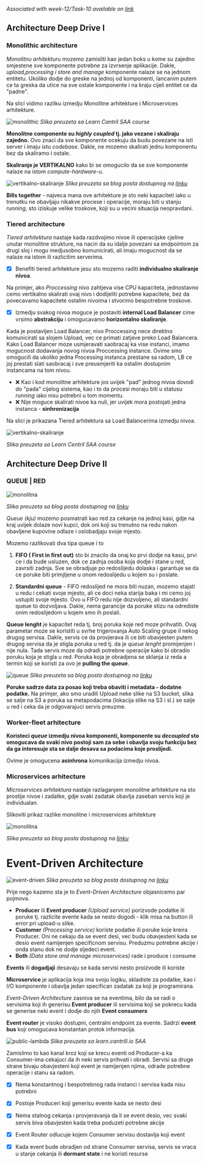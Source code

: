 *Associated with week-12/Task-10 available on [link](https://github.com/allops-solutions/devops-aws-mentorship-program/issues/70)*

## Architecture Deep Drive I 


### Monolithic architecture
*Monolitnu arhitekturu* mozemo zamisliti kao jedan boks u kome su zajedno smjestene sve komponente potrebne za izvrsenje aplikacije. 
Dakle, *upload,processing i store and manage* komponente nalaze se na jednom entitetu. Ukoliko dodje do greske na jednoj od komponenti, lancanim putem ce ta greska da utice na sve ostale komponente i na kraju cijeli entitet ce da "padne". 

Na slici vidimo razliku izmedju Monolitne arhitekture i Microservices arhitekture.

![monolithic](files/monolith.png)
*Slika preuzeta sa Learn Cantril SAA course*


**Monolitne componente su *highly coupled* tj. jako vezane i skaliraju zajedno.**
Ovo znaci da sve komponente ocekuju da budu povezane na isti server i imaju istu *codebase*. Dakle, ne mozemo skalirati jednu komponentu bez da skaliramo i ostale.

**Skaliranje je VERTIKALNO** kako bi se omogucilo da se sve komponente nalaze na istom *compute-hardware*-u.

![vertikalno-skaliranje](files/vertical-scaling.jpg)
*Slika preuzeta sa blog posta dostupnog na [linku](https://www.esds.co.in/blog/what-is-the-difference-between-horizontal-vertical-scaling/)*

**Bills together** -  najveca mana ove arhitekture je sto neki kapaciteti iako u trenutku ne obavljaju nikakve procese i operacije, moraju biti u stanju *running*, sto iziskuje velike troskove, koji su u vecini situacija neopravdani.

### Tiered architecture

*Tiered arhitektura* nastaje kada razdvojimo nivoe ili operacijske cjeline unutar monolitne strukture, na nacin da su idalje povezani sa endpointom za drugi sloj  i mogu medjusobno komunicirati, ali imaju mogucnost da se nalaze na istom ili razlicitim serverima.

* [x] Benefiti tiered arhitekture jesu sto mozemo raditi **individualno skaliranje nivoa**. 

Na primjer, ako *Proccessing* nivo zahtjeva vise CPU kapaciteta, jednostavno cemo vertikalno skalirati ovaj nivo i dodijeliti potrebne kapacitete, bez da povecavamo kapacitete ostalim nivoima i stvorimo bespotrebne troskove. 

* [x] Izmedju svakog nivoa moguce je postaviti **internal Load Balancer** cime vrsimo **abstrakciju** i omogucavamo **horizontalno skaliranje**. 

Kada je postavljen Load Balancer, nivo Proccessing nece direktno komunicirati sa slojem Upload, vec ce primati zatjeve preko Load Balancera. Kako Load Balancer moze usmjeravati saobracaj ka vise instanci, imamo mogucnost dodavanja novog nivoa Proccessing instance.
Ovime smo omogucili da ukoliko jedna Processing instanca prestane sa radom, LB ce joj prestati slati saobracaj i sve preusmjeriti ka ostalim dostupnim instancama na tom nivou.

* :x: Kao i kod monolitne arhitekture jos uvijek "pad" jednog nivoa dovodi do "pada" cijelog sistema, kao i to da procesi moraju biti u statusu *running* iako nisu potrebni u tom momentu. 
* :x: Nije moguce skalirati nivoe ka nuli, jer uvijek mora postojati jedna instanca - **sinhronizacija**


Na slici je prikazana Tiered arhitektura sa Load Balancerima izmedju nivoa.


![vertikalno-skaliranje](files/tiered-arch.png)

*Slika preuzeta sa Learn Centril SAA course*

## Architecture Deep Drive II

### QUEUE | RED


![monolitna](files/queue.jpg)

*Slika preuzeta sa blog posta dostupnog na [linku](https://stock.adobe.com/images/long-queue-in-food-store-vector-banner-concept-young-and-old-people-waiting-in-queue-line-men-women-and-children-cartoon-characters-shop-sale-customer-service-flat-illustration/262074381)*

*Queue (kju)* mozemo posmatrati kao red za cekanje na jednoj kasi, gdje na kraj uvijek dolaze novi kupci, dok oni koji su trenutno na redu nakon obavljene kupovine odlaze i oslobadjaju svoje mjesto. 

Mozemo razlikovati dva tipa queue i to
1.  **FIFO ( First in first out)** sto bi znacilo da onaj ko prvi dodje na kasu, prvi ce i da bude usluzen, dok ce zadnja osoba koja dodje i stane u red, zavrsiti zadnja. Sve se obradjuje po redoslijedu dolaska i garantuje se da ce poruke biti primjljene u onom redoslijedu u kojem su i poslate.

2. **Standardni  queue** -  FIFO redoslijed ne mora biti nuzan, mozemo stajati u redu i cekati svoje mjesto, ali ce doci neka starija baka i mi cemo joj ustupiti svoje mjesto. Ovo u FIFO redu nije dozvoljeno, ali standardni queue to dozvoljava. 
Dakle, nema garancije da poruke stizu na odrediste onim redoslijedom u kojem smo ih poslali.

**Queue lenght** je kapacitet reda tj. broj poruka koje red moze prihvatiti. 
Ovaj parametar moze se koristiti u svrhe trigerovanja Auto Scaling grupe il nekog drugog servisa. 
Dakle, servis ce da provjerava ili ce biti obavjesten putem drugog servisa da je stigla poruka u red tj. da je *queue lenght* promijenjen i nije nula. Tada servis moze da odradi potrebne operacije kako bi obradio poruku koja je stigla u red. 
Poruka koja je obradjena se sklanja iz reda a termin koji se koristi za ovo je **pulling the queue**. 

![queue](files/queue.gif)
*Slika preuzeta sa blog posta dostupnog na [linku](https://devdojo.com/amp/algonoob/queues)*


**Poruke sadrze data za posao koji treba obaviti i metadata - dodatne podatke.**
Na primjer, ako smo uradili Upload neke slike na S3 bucket, slika se salje na S3 a poruka sa metapodacima (lokacija slike na S3 i sl.) se salje u red i ceka da je odgovarajuci servis preuzme.

### Worker-fleet arhitecture

**Koristeci *queue* izmedju nivoa komponenti, komponente su *decoupled* sto omogucava da svaki nivo postoji sam za sebe i obavlja svoju funkciju bez da ga interesuje sta se dalje desava sa podacima koje proslijedi.**

Ovime je omogucena **asinhrona** komunikacija izmedju nivoa. 


### Microservices arhitecture

*Microservices arhitektura* nastaje razlaganjem monolitne arhitekture na sto prostije nivoe i zadatke, gdje svaki zadatak obavlja zaseban servis koji je individualan. 

Slikoviti prikaz razlike monolitne i microservices arhitekture

![monolitna](files/mono-micro.png)

*Slika preuzeta sa blog posta dostupnog na [linku](https://dataforseo.com/blog/monolithic-vs-microservices-which-architecture-is-better-for-your-seo-tool)*

# Event-Driven Architecture 

![event-driven](files/Event-Driven-Architecture.png)
*Slika preuzeta sa blog posta dostupnog na [linku](https://www.awsgeek.com/AWS-Summit-Online-EMEA-2020/Event-Driven-Architecture/)*

Prije nego kazemo sta je to *Event-Driven Architecture* objasnicemo par pojmova.

* **Producer** ili **Event producer** *(Upload service)* porizvode podatke ili poruke tj. razlicite evente kada se nesto dogodi - klik misa na button ili error pri upload-u slike. 
* **Customer** *(Processing service)* koriste podatke ili poruke koje kreira Producer. Oni ne cekaju da se event desi, vec budu obavjesteni kada se desio event namijenjen specificnom servisu. Preduzmu potrebne akcije i onda stanu dok ne dodje sljedeci event. 
* **Both** *(Data store and manage microservices)* rade i produce i consume

**Events** ili **dogadjaji** desavaju se kada servisi nesto proizvode ili koriste

**Microservice** je aplikacija koja ima svoju logiku, skladiste za podatke, kao i I/O komponente i obavlja jedan specifican zadatak za koji je programirana. 

*Event-Driven Architecture* zasniva se na eventima, bilo da se radi o servisima koji ih generisu **Event producer** ili servisima koji se pokrecu kada se generise neki event i dodje do njih **Event consumers** 

**Event router** je visoko dostupni, centralni endpoint za evente.
Sadrzi **event bus** koji omogucava konstantan protok informacija. 

![public-lambda](files/event-router.jpg)
*Slika preuzeta sa learn.cantrill.io SAA*

Zamislimo to kao kanal kroz koji se krecu eventi od Producer-a ka Consumer-ima cekajuci da ih neki servis prihvati i obradi. 
Servisi sa druge strane bivaju obavjesteni koji event je namijenjen njima, odrade potrebne operacije i stanu sa radom.

* [x] Nema konstantnog i bespotrebnog rada instanci i servisa kada nisu potrebni
* [x] Postoje Produceri koji generisu evente kada se nesto desi 
* [x] Nema stalnog cekanja i provjeravanja da li se event desio, vec svaki servis biva obavjesten kada treba poduzeti potrebne akcije 
* [x] Event Router odlucuje kojem Consumer servisu dostavlja koji event 
* [x] Kada event bude obradjen od strane Consumer servisa, servis se vraca  u stanje cekanja ili **dormant state** i ne koristi resurse


